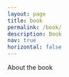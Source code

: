```yaml
---
layout: page
title: book
permalink: /book/
description: Book
nav: true
horizontal: false
---
```


About the book
